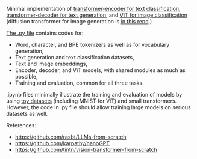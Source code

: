 Minimal implementation of [transformer-encoder for text classification](https://github.com/u84819482/Nano-transformer/blob/main/transformer_encoder_text_classification.ipynb), [transformer-decoder for text generation](https://github.com/u84819482/Nano-transformer/blob/main/transformer_decoder_text%20_generation.ipynb), and [ViT for image classification](https://github.com/u84819482/Nano-transformer/blob/main/vision_transformer_image_classification.ipynb) (diffusion transformer for image generation is [in this repo](https://github.com/u84819482/Nano-diffusion).)

[The .py file](https://github.com/u84819482/Nano-transformer/blob/main/transformer_utils.py) contains codes for: 
- Word, character, and BPE tokenizers as well as for vocabulary generation,
- Text generation and text classification datasets,
- Text and image embeddings,
- Encoder, decoder, and ViT models, with shared modules as much as possible,
- Training and evaluation, common for all three tasks.

.ipynb files minimally illustrate the training and evaluation of models by using [toy datasets](https://github.com/u84819482/Nano-transformer/tree/main/training%20data) (including MNIST for ViT) and small transformers. However, the code in .py file should allow training large models on serious datasets as well.

References:
- https://github.com/rasbt/LLMs-from-scratch
- https://github.com/karpathy/nanoGPT
- https://github.com/tintn/vision-transformer-from-scratch
